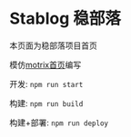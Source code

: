 #   Stablog 稳部落

本页面为稳部落项目首页

模仿[motrix首页](https://motrix.app/zh-CN/)编写

开发: `npm run start`

构建: `npm run build`

构建+部署: `npm run deploy`